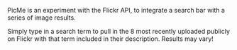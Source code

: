 PicMe is an experiment with the Flickr API, to integrate a search bar with a series of image results.

Simply type in a search term to pull in the 8 most recently uploaded publicly on Flickr with that term included in their description. Results may vary! 
